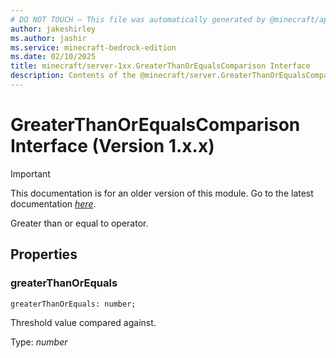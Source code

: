 ```yaml
---
# DO NOT TOUCH — This file was automatically generated by @minecraft/api-docs-generator, to report problems file an issue at https://github.com/Mojang/minecraft-scripting-libraries
author: jakeshirley
ms.author: jashir
ms.service: minecraft-bedrock-edition
ms.date: 02/10/2025
title: minecraft/server-1xx.GreaterThanOrEqualsComparison Interface
description: Contents of the @minecraft/server.GreaterThanOrEqualsComparison class (Version 1.x.x).
---
```

# GreaterThanOrEqualsComparison Interface (Version 1.x.x)

> [!IMPORTANT]
> This documentation is for an older version of this module. Go to the latest documentation [*here*](../../../scriptapi/minecraft/server/GreaterThanOrEqualsComparison.md).

Greater than or equal to operator.

## Properties

### **greaterThanOrEquals**
`greaterThanOrEquals: number;`

Threshold value compared against.

Type: *number*
